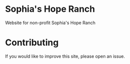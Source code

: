# Sophia's Hope Ranch

Website for non-profit Sophia's Hope Ranch

# Contributing
If you would like to improve this site, please open an issue.
